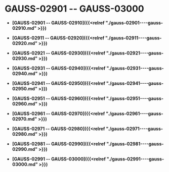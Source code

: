 # GAUSS-02901 -- GAUSS-03000<a name="ZH-CN_TOPIC_0302073109"></a>

-   **[GAUSS-02901 -- GAUSS-02910]({{<relref "./gauss-02901----gauss-02910.md" >}})**  

-   **[GAUSS-02911 -- GAUSS-02920]({{<relref "./gauss-02911----gauss-02920.md" >}})**  

-   **[GAUSS-02921 -- GAUSS-02930]({{<relref "./gauss-02921----gauss-02930.md" >}})**  

-   **[GAUSS-02931 -- GAUSS-02940]({{<relref "./gauss-02931----gauss-02940.md" >}})**  

-   **[GAUSS-02941 -- GAUSS-02950]({{<relref "./gauss-02941----gauss-02950.md" >}})**  

-   **[GAUSS-02951 -- GAUSS-02960]({{<relref "./gauss-02951----gauss-02960.md" >}})**  

-   **[GAUSS-02961 -- GAUSS-02970]({{<relref "./gauss-02961----gauss-02970.md" >}})**  

-   **[GAUSS-02971 -- GAUSS-02980]({{<relref "./gauss-02971----gauss-02980.md" >}})**  

-   **[GAUSS-02981 -- GAUSS-02990]({{<relref "./gauss-02981----gauss-02990.md" >}})**  

-   **[GAUSS-02991 -- GAUSS-03000]({{<relref "./gauss-02991----gauss-03000.md" >}})**  


